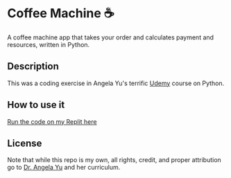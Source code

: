 # Coffee Machine ☕
A coffee machine app that takes your order and calculates payment and resources, written in Python.

## Description
This was a coding exercise in Angela Yu's terrific [Udemy](https://www.udemy.com/course/100-days-of-code/) course on Python.
<!-- Add more detail on what the app actually did. -->

## How to use it
[Run the code on my Replit here](https://replit.com/@Clifton893/Coffee-Machine#main.py)

## License
Note that while this repo is my own, all rights, credit, and proper attribution go to [Dr. Angela Yu](https://www.udemy.com/user/4b4368a3-b5c8-4529-aa65-2056ec31f37e/) and her curriculum.


